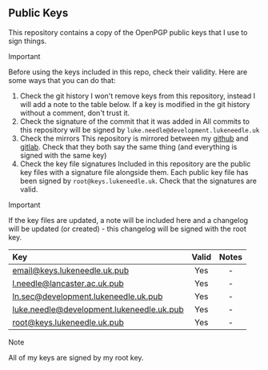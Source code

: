 ## Public Keys
This repository contains a copy of the OpenPGP public keys that I use to sign things.

> [!IMPORTANT]
> Before using the keys included in this repo, check their validity.
> Here are some ways that you can do that:
> 1. Check the git history
>     I won't remove keys from this repository, instead I will add a note to the table below. If a key is modified in the git history without a comment, don't trust it.
> 2. Check the signature of the commit that it was added in
>     All commits to this repository will be signed by `luke.needle@development.lukeneedle.uk`
> 3. Check the mirrors
>     This repository is mirrored between my [github](https://github.com/LukeNeedle/keys) and [gitlab](https://gitlab.com/LukeNeedle/keys). Check that they both say the same thing (and everything is signed with the same key)
> 4. Check the key file signatures
>     Included in this repository are the public key files with a signature file alongside them. Each public key file has been signed by `root@keys.lukeneedle.uk`. Check that the signatures are valid.

> [!IMPORTANT]
> If the key files are updated, a note will be included here and a changelog will be updated (or created) - this changelog will be signed with the root key.

| Key                                       | Valid | Notes |
| :---------------------------------------- | :---: | :---: |
| email@keys.lukeneedle.uk.pub              | Yes   | -     |
| l.needle@lancaster.ac.uk.pub              | Yes   | -     |
| ln.sec@development.lukeneedle.uk.pub      | Yes   | -     |
| luke.needle@development.lukeneedle.uk.pub | Yes   | -     |
| root@keys.lukeneedle.uk.pub               | Yes   | -     |

> [!NOTE]
> All of my keys are signed by my root key.
